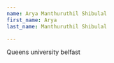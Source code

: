 ```yaml
---
name: Arya Manthuruthil Shibulal
first_name: Arya
last_name: Manthuruthil Shibulal

---
```

Queens university belfast
